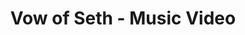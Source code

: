 ---
title: "Vow of Seth - Music Video"
description: "Production: Najka Pictures"
repo: "#" # delete this line if you want blog-like posts for projects
tags: ["go", "golang", "hugo"]
weight: 1
draft: false
clip: /videos/VowofSeth
---